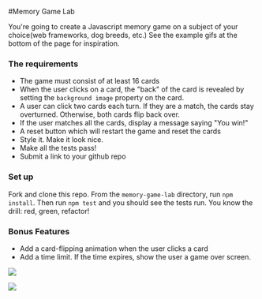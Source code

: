 #Memory Game Lab

You're going to create a Javascript memory game on a subject of your choice(web frameworks, dog breeds, etc.)  See the example gifs at the bottom of the page for inspiration.

### The requirements

* The game must consist of at least 16 cards
* When the user clicks on a card, the "back" of the card is revealed by setting the `background image` property on the card.
* A user can click two cards each turn.  If they are a match, the cards stay overturned.  Otherwise, both cards flip back over.
* If the user matches all the cards, display a message saying "You win!"
* A reset button which will restart the game and reset the cards
* Style it.  Make it look nice.
* Make all the tests pass!
* Submit a link to your github repo

### Set up

Fork and clone this repo. From the `memory-game-lab` directory, run `npm install`. Then run `npm test` and you should see the tests run. You know the drill: red, green, refactor!

### Bonus Features
* Add a card-flipping animation when the user clicks a card
* Add a time limit.  If the time expires, show the user a game over screen.

![](http://i.gyazo.com/34447e37ef02b367d3961b3078c5c213.gif)

![](http://i.gyazo.com/4d13414cc220fa73443aee2b4fe61ca5.gif)
